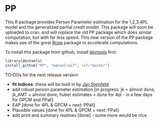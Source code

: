 PP
==

This R package provides Person Parameter estimation for the 1,2,3,4PL model and the generalized partial credit model. This package will soon be uploaded to cran, and will replace the old PP package which does similar computation, but with far less speed. This new version of the PP package makes use of the great [Rcpp](https://github.com/RcppCore/Rcpp) package to accelerate computations.


To install this package from github, install [devtools](https://github.com/hadley/devtools) first.

```R
library(devtools)
install_github("PP", "manuelreif", ref="master")
```


TO-DOs for the next release version:

* **fit indices**: these will be built in by [Jan Steinfeld](https://github.com/jansteinfeld)
* add robust person parameter estimation [in progress: jk = almost done, jk_AMT = almost done, huber estimates = done for 4pl - in a few days for GPCM and PPall]
* EAP [done for 4PL & GPCM + next: PPall]
* Plausible values [done for 4PL & GPCM + next: PPall]
* add print and summary routines [done] - some more would be nice


